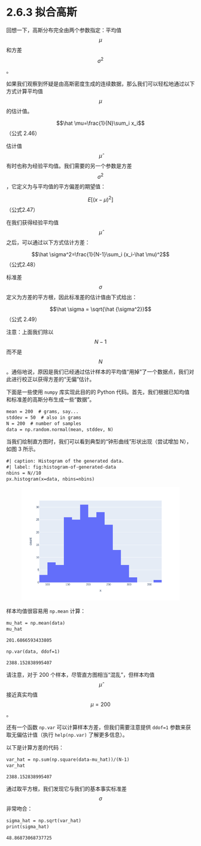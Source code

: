 # 2.6.3 拟合高斯

回想一下，高斯分布完全由两个参数指定：平均值$$\mu$$
和方差$$\sigma^2$$
。

如果我们观察到怀疑是由高斯密度生成的连续数据，那么我们可以轻松地通过以下方式计算平均值$$\mu$$
的估计值。

$$\hat \mu=\frac{1}{N}\sum_i x_i$$（公式 2.46）

估计值$$\hat \mu$$
有时也称为经验平均值。我们需要的另一个参数是方差$$\sigma^2$$
，它定义为与平均值的平方偏差的期望值：

$$E[(x-\mu)^2]$$（公式2.47）

在我们获得经验平均值$$\hat \mu$$
之后，可以通过以下方式估计方差：

$$\hat \sigma^2=\frac{1}{N-1}\sum_i (x_i-\hat \mu)^2$$（公式2.48）

标准差$$\sigma$$
定义为方差的平方根，因此标准差的估计值由下式给出：

$$\hat \sigma = \sqrt{\hat {\sigma^2}}$$（公式 2.49）

注意：上面我们除以$$N-1$$
而不是$$N$$
。通俗地说，原因是我们已经通过估计样本的平均值“用掉”了一个数据点，我们对此进行校正以获得方差的“无偏”估计。

下面是一些使用 `numpy` 库实现此目的的 Python 代码。首先，我们根据已知均值和标准差的高斯分布生成一些“数据”。

```
mean = 200  # grams, say...
stddev = 50  # also in grams
N = 200  # number of samples
data = np.random.normal(mean, stddev, N)
```

当我们绘制直方图时，我们可以看到典型的“钟形曲线”形状出现（尝试增加 N），如图 3 所示。

```
#| caption: Histogram of the generated data.
#| label: fig:histogram-of-generated-data
nbins = N//10
px.histogram(x=data, nbins=nbins)
```

<figure><img src="../../../.gitbook/assets/image (10).png" alt=""><figcaption></figcaption></figure>

样本均值很容易用 `np.mean` 计算：

```
mu_hat = np.mean(data)
mu_hat
```

```
201.6866593433805
```

```
np.var(data, ddof=1)
```

```
2388.152838995407
```

请注意，对于 200 个样本，尽管直方图相当“混乱”，但样本均值$$\hat \mu$$
接近真实均值$$\mu=200$$
。

还有一个函数 `np.var` 可以计算样本方差，但我们需要注意提供 `ddof=1` 参数来获取无偏估计值（执行 `help(np.var)` 了解更多信息）。

以下是计算方差的代码：

```
var_hat = np.sum(np.square(data-mu_hat))/(N-1)
var_hat
```

```
2388.152838995407
```

通过取平方根，我们发现它与我们的基本事实标准差$$\sigma$$
非常吻合：

```
sigma_hat = np.sqrt(var_hat)
print(sigma_hat)
```

```
48.86873068737725
```
